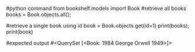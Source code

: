 #python command from bookshelf.models import Book #retrieve all books books = Book.objects.all();

#retrieve a single book using id book = Book.objects.get(id=1) print(books); print(book)

#expected output #<QuerySet [<Book: 1984 George Orwell 1949>]>
